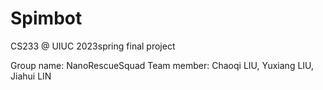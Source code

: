 # Spimbot
CS233 @ UIUC 2023spring final project

Group name: NanoRescueSquad
Team member: Chaoqi LIU, Yuxiang LIU, Jiahui LIN
